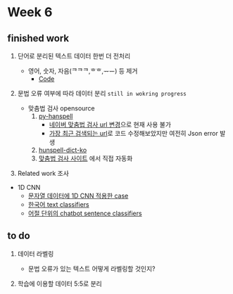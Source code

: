 # Week 6

## finished work
1. 단어로 분리된 텍스트 데이터 한번 더 전처리
   - 영어, 숫자, 자음(ᄏᄏᄏ,ᄒᄒ,ᅲᅲ) 등 제거
     - [Code](/chat_preprocessing/3_preprocessing.py)


2. 문법 오류 여부에 따라 데이터 분리 ``still in wokring progress``
   - 맞춤법 검사 opensource
     1. [py-hanspell](https://github.com/ssut/py-hanspell)
         - [네이버 맞춤법 검사 url 변경](https://github.com/ssut/py-hanspell/issues/7)으로 현재 사용 불가
         - [가장 최근 검색되는 url](https://blog.naver.com/PostView.nhn?blogId=duswl0319&logNo=221516903176&parentCategoryNo=&categoryNo=16&viewDate=&isShowPopularPosts=true&from=search)로 코드 수정해보았지만 여전히 Json error 발생
     2. [hunspell-dict-ko](https://github.com/spellcheck-ko/hunspell-dict-ko)
     3. [맞춤법 검사 사이트](https://speller.cs.pusan.ac.kr) 에서 직접 자동화


3. Related work 조사
  - 1D CNN
     - [문자열 데이터에 1D CNN 적용한 case](https://cholol.tistory.com/465)
     - [한국어 text classifiers](https://www.ripublication.com/ijaer18/ijaerv13n4_12.pdf)
     - [어절 단위의 chatbot sentence classifiers](https://arxiv.org/abs/2004.05744)


## to do
1. 데이터 라벨링
   - 문법 오류가 있는 텍스트 어떻게 라벨링할 것인지?
   
2. 학습에 이용할 데이터 5:5로 분리 
